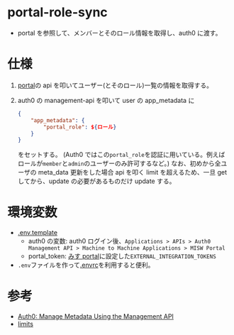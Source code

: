# portal-role-sync

- portal を参照して、メンバーとそのロール情報を取得し、auth0 に渡す。

# 仕様

1. [portal](https://github.com/MISW/Portal)の api を叩いてユーザー(とそのロール)一覧の情報を取得する。
2. auth0 の management-api を叩いて user の app_metadata に

   ```app_metadata.json
   {
       "app_metadata": {
           "portal_role": ${ロール}
       }
   }
   ```

   をセットする。
   (Auth0 ではこの`portal_role`を認証に用いている。例えばロールが`member`と`admin`のユーザーのみ許可するなど。)
   なお、初めから全ユーザの meta_data 更新をした場合 api を叩く limit を超えるため、一旦 get してから、update の必要があるものだけ update する。

# 環境変数

- [.env.template](./.env.template)
  - auth0 の変数: auth0 ログイン後、`Applications > APIs > Auth0 Management API > Machine to Machine Applications > MISW Portal`
  - portal_token: [みす portal](https://github.com/MISW/Portal)に設定した`EXTERNAL_INTEGRATION_TOKENS`
- `.env`ファイルを作って[.envrc](./.envrc)を利用すると便利。

# 参考

- [Auth0: Manage Metadata Using the Management API](https://auth0.com/docs/manage-users/user-accounts/metadata/manage-metadata-api)
- [limits](https://auth0.com/docs/troubleshoot/customer-support/operational-policies/rate-limit-policy/management-api-endpoint-rate-limits#self-service-subscription-limits)
